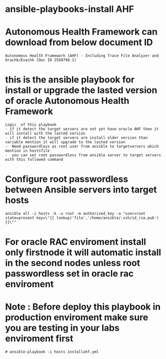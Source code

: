# ansible-playbooks-install AHF
# Autonomous Health Framework can download from below document ID
  	Autonomous Health Framework (AHF) - Including Trace File Analyzer and Orachk/Exachk (Doc ID 2550798.1)
# this is the ansible playbook for install or upgrade the lasted version of oracle Autonomous Health Framework
    Logic  of this playbook
    - if it detect the target servers are not yet have oracle AHF then it will install with the lasted version  
    - if it detect the target servers are install older version than variable mention it will upgrade to the lasted version
    -  Need passwordless as root user from ansible to targetservers which mention in hostsfile 
    -  you can set root passwordless from ansible server to target servers with this followed command 
# Configure root passwordless between Ansible servers into target hosts
    ansible all -i hosts -k -u root -m authorized_key -a "user=root state=present key=\"{{ lookup('file','/home/ansible/.ssh/id_rsa.pub') }}\""
# For oracle RAC enviroment install only firstnode it will automatic install in the second nodes unless root passwordless set in oracle rac enviroment



# Note : Before deploy this playbook in production enviroment make sure you are testing in your labs enviroment first  

 

    # ansible-playbook -i hosts installahf.yml
